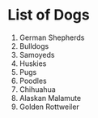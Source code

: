 # List of Dogs
1. German Shepherds
2. Bulldogs
3. Samoyeds
4. Huskies
5. Pugs
6. Poodles
7. Chihuahua
8. Alaskan Malamute
9. Golden Rottweiler